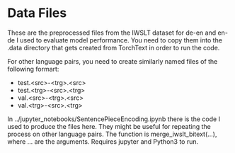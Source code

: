 # Data Files

These are the preprocessed files from the IWSLT dataset for de-en and en-de I used to evaluate model performance. You need to copy them into the .data directory that gets created from TorchText in order to run the code.


For other language pairs, you need to create similarly named files of the following formart:

- test.\<src\>-\<trg\>.\<src\>
- test.\<trg\>-\<src\>.\<trg\>
- val.\<src\>-\<trg\>.\<src\>
- val.\<trg\>-\<src\>.\<trg\>


In ../jupyter_notebooks/SentencePieceEncoding.ipynb there is the code I used to produce the files here. They might be useful for repeating the process on other language pairs. The function is merge_iwslt_bitext(...), where ... are the arguments. Requires jupyter and Python3 to run. 
